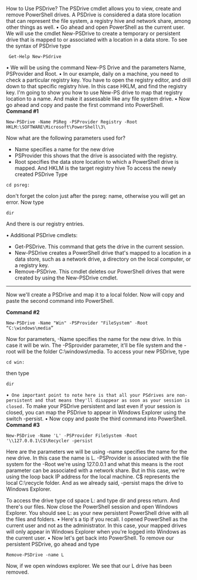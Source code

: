 How to Use PSDrive?
The PSDrive cmdlet allows you to view, create and remove PowerShell drives. A PSDrive is considered a data store location that can represent the file system, a registry hive and network share, among other things as well.
• Go ahead and open PowerShell as the current user. We will use the cmdlet New-PSDrive to create a temporary or persistent drive that is mapped to or associated with a location in a data store.
To see the syntax of PSDrive type
```
 Get-Help New-PSdrive
```
• We will be using the command New-PS Drive and the parameters Name, PSProvider and Root.
• In our example, daily on a machine, you need to check a particular registry key. You have to open the registry editor, and drill down to that specific registry hive. In this case HKLM, and find the registry key.
I'm going to show you how to use New-PS drive to map that registry location to a name. And make it assessable like any file system drive.
• Now go ahead and copy and paste the first command into PowerShell.
**Command #1**
```
New-PSDrive -Name PSReg -PSProvider Registry -Root HKLM:\SOFTWARE\Microsoft\PowerShell\3\
```
Now what are the following parameters used for? 
- Name specifies a name for the new drive 
- PSProvider this shows that the drive is associated with the registry. 
- Root specifies the data store location to which a PowerShell drive is mapped. And HKLM is the target registry hive
To access the newly created PSDrive Type 
```
cd psreg:
```
don't forget the colon just after the psreg: name, otherwise you will get an error.
Now type 
```
dir
```
And there is our registry entries.

• Additional PSDrive cmdlets: 
- Get-PSDrive. This command that gets the drive in the current session. 
- New-PSDrive creates a PowerShell drive that's mapped to a location in a data store, such as a network drive, a directory on the local computer, or a registry key.
- Remove-PSDrive. This cmdlet deletes our PowerShell drives that were created by using the New-PSDrive cmdlet.

---

Now we'll create a PSDrive and map it to a local folder. Now will copy and paste the second command into PowerShell.

**Command #2**
```
New-PSDrive -Name "Win" -PSProvider "FileSystem" -Root “C:\windows\media”
```
Now for parameters, -Name specifies the name for the new drive. In this case it will be win. The -PSprovider parameter, it'll be file system and the -root will be the folder C:\windows\media.
To access your new PSDrive, type 
```
cd win:
``` 
then type 
```
dir
```
•` One important point to note here is that all your PSdrives are non-persistent and that means they'll disappear as soon as your session is closed.`
To make your PSDrive persistent and last even if your session is closed, you can map the PSDrive to appear in Windows Explorer using the switch -persist.
• Now copy and paste the third command into PowerShell.
**Command #3** 
```
New-PSDrive -Name 'L' -PSProvider FileSystem -Root '\\127.0.0.1\C$\Recycler -persist
```
Here are the parameters we will be using -name specifies the name for the new drive. In this case the name is L. -PSProvider is associated with the file system for the -Root we're using 127.0.0.1 and what this means is the root parameter can be associated with a network share. But in this case, we're using the loop back IP address for the local machine. C$ represents the local C:\recycle folder. And as we already said, -persist maps the drive to Windows Explorer.

To access the drive type cd space L: and type dir and press return. And there's our files.
Now close the PowerShell session and open Windows Explorer. You should see L: as your new persistent PowerShell drive with all the files and folders.
• Here's a tip if you recall. I opened PowerShell as the current user and not as the administrator. In this case, your mapped drives will only appear in Windows Explorer when you're logged into Windows as the current user.
• Now let's get back into PowerShell. To remove our persistent PSDrive, go ahead and type 
```
Remove-PSDrive -name L
```
Now, if we open windows explorer. We see that our L drive has been removed.
